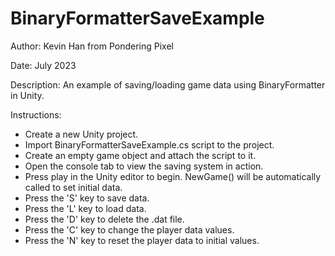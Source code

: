 # BinaryFormatterSaveExample

Author: Kevin Han from Pondering Pixel

Date: July 2023

Description: 
An example of saving/loading game data using BinaryFormatter in Unity.

Instructions:
- Create a new Unity project.
- Import BinaryFormatterSaveExample.cs script to the project.
- Create an empty game object and attach the script to it.
- Open the console tab to view the saving system in action.
- Press play in the Unity editor to begin. NewGame() will be automatically called to set initial data.
- Press the 'S' key to save data.
- Press the 'L' key to load data.
- Press the 'D' key to delete the .dat file.
- Press the 'C' key to change the player data values.
- Press the 'N' key to reset the player data to initial values.
